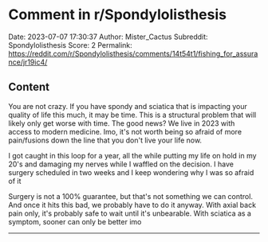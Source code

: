 # Comment in r/Spondylolisthesis

Date: 2023-07-07 17:30:37
Author: Mister_Cactus
Subreddit: Spondylolisthesis
Score: 2
Permalink: https://reddit.com/r/Spondylolisthesis/comments/14t54t1/fishing_for_assurance/jr19ic4/

## Content

You are not crazy. If you have spondy and sciatica that is impacting your quality of life this much, it may be time. This is a structural problem that will likely only get worse with time. The good news? We live in 2023 with access to modern medicine. Imo, it's not worth being so afraid of more pain/fusions down the line that you don't live your life now.

I got caught in this loop for a year, all the while putting my life on hold in my 20's and damaging my nerves while I waffled on the decision. I have surgery scheduled in two weeks and I keep wondering why I was so afraid of it

Surgery is not a 100% guarantee, but that's not something we can control. And once it hits this bad, we probably have to do it anyway. With axial back pain only, it's probably safe to wait until it's unbearable. With sciatica as a symptom, sooner can only be better imo

---
